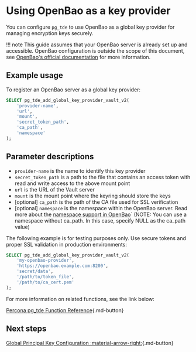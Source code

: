 # Using OpenBao as a key provider

You can configure `pg_tde` to use OpenBao as a global key provider for managing encryption keys securely.

!!! note
    This guide assumes that your OpenBao server is already set up and accessible. OpenBao configuration is outside the scope of this document, see [OpenBao's official documentation](https://openbao.org/docs/) for more information.

## Example usage

To register an OpenBao server as a global key provider:

```sql
SELECT pg_tde_add_global_key_provider_vault_v2(
    'provider-name',
    'url',
    'mount',
    'secret_token_path',
    'ca_path',
    'namespace'
);
```

## Parameter descriptions

* `provider-name` is the name to identify this key provider
* `secret_token_path` is a path to the file that contains an access token with read and write access to the above mount point
* `url` is the URL of the Vault server
* `mount` is the mount point where the keyring should store the keys
* [optional] `ca_path` is the path of the CA file used for SSL verification
* [optional] `namespace` is the namespace within the OpenBao server. Read more about the [namespace support in OpenBao](https://openbao.org/blog/namespaces-announcement/)` (NOTE: You can use a namespace without ca_path. In this case, specify NULL as the ca_path value)

The following example is for testing purposes only. Use secure tokens and proper SSL validation in production environments:

```sql
SELECT pg_tde_add_global_key_provider_vault_v2(
    'my-openbao-provider',
    'https://openbao.example.com:8200',
    'secret/data',
    '/path/to/token_file',
    '/path/to/ca_cert.pem'
);
```

For more information on related functions, see the link below:

[Percona pg_tde Function Reference](../functions.md){.md-button}

## Next steps

[Global Principal Key Configuration :material-arrow-right:](set-principal-key.md){.md-button}
